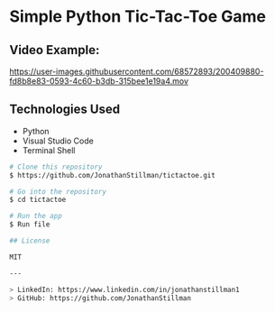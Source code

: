 # Simple Python Tic-Tac-Toe Game 

## Video Example:
https://user-images.githubusercontent.com/68572893/200409880-fd8b8e83-0593-4c60-b3db-315bee1e19a4.mov

## Technologies Used
* Python
* Visual Studio Code
* Terminal Shell

```bash
# Clone this repository
$ https://github.com/JonathanStillman/tictactoe.git

# Go into the repository
$ cd tictactoe

# Run the app
$ Run file

## License

MIT

---

> LinkedIn: https://www.linkedin.com/in/jonathanstillman1
> GitHub: https://github.com/JonathanStillman
